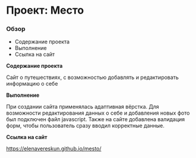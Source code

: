 # Проект: Место

### Обзор

* Содержание проекта
* Выполнение
* Ссылка на сайт

**Содержание проекта**

Сайт о путешествиях, с возможностью добавлять и редактировать информацию о себе 

**Выполнение**

При создании сайта применялась адаптивная вёрстка. Для возможности редактирования данных о себе и добавления новых фото был подключен файл javascript.
Также на сайте добавлена валидация форм, чтобы пользователь сразу вводил корректные данные.

**Ссылка на сайт**

https://elenavereskun.github.io/mesto/

